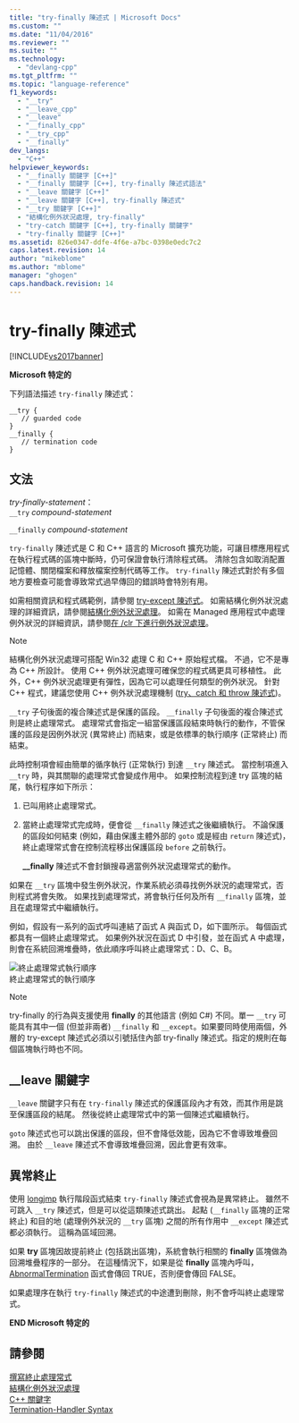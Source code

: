 ```yaml
---
title: "try-finally 陳述式 | Microsoft Docs"
ms.custom: ""
ms.date: "11/04/2016"
ms.reviewer: ""
ms.suite: ""
ms.technology: 
  - "devlang-cpp"
ms.tgt_pltfrm: ""
ms.topic: "language-reference"
f1_keywords: 
  - "__try"
  - "__leave_cpp"
  - "__leave"
  - "__finally_cpp"
  - "__try_cpp"
  - "__finally"
dev_langs: 
  - "C++"
helpviewer_keywords: 
  - "__finally 關鍵字 [C++]"
  - "__finally 關鍵字 [C++], try-finally 陳述式語法"
  - "__leave 關鍵字 [C++]"
  - "__leave 關鍵字 [C++], try-finally 陳述式"
  - "__try 關鍵字 [C++]"
  - "結構化例外狀況處理, try-finally"
  - "try-catch 關鍵字 [C++], try-finally 關鍵字"
  - "try-finally 關鍵字 [C++]"
ms.assetid: 826e0347-ddfe-4f6e-a7bc-0398e0edc7c2
caps.latest.revision: 14
author: "mikeblome"
ms.author: "mblome"
manager: "ghogen"
caps.handback.revision: 14
---
```

# try-finally 陳述式
[!INCLUDE[vs2017banner](../assembler/inline/includes/vs2017banner.md)]

**Microsoft 特定的**  
  
 下列語法描述 `try-finally` 陳述式：  
  
```  
__try {  
   // guarded code  
}  
__finally {  
   // termination code  
}  
```  
  
## 文法  
 *try\-finally\-statement*：  
 `__try` *compound\-statement*  
  
 `__finally` *compound\-statement*  
  
 `try-finally` 陳述式是 C 和 C\+\+ 語言的 Microsoft 擴充功能，可讓目標應用程式在執行程式碼的區塊中斷時，仍可保證會執行清除程式碼。  清除包含如取消配置記憶體、關閉檔案和釋放檔案控制代碼等工作。  `try-finally` 陳述式對於有多個地方要檢查可能會導致常式過早傳回的錯誤時會特別有用。  
  
 如需相關資訊和程式碼範例，請參閱 [try\-except 陳述式](../cpp/try-except-statement.md)。  如需結構化例外狀況處理的詳細資訊，請參閱[結構化例外狀況處理](../cpp/structured-exception-handling-c-cpp.md)。  如需在 Managed 應用程式中處理例外狀況的詳細資訊，請參閱[在 \/clr 下進行例外狀況處理](../windows/exception-handling-cpp-component-extensions.md)。  
  
> [!NOTE]
>  結構化例外狀況處理可搭配 Win32 處理 C 和 C\+\+ 原始程式檔。  不過，它不是專為 C\+\+ 所設計。  使用 C\+\+ 例外狀況處理可確保您的程式碼更具可移植性。  此外，C\+\+ 例外狀況處理更有彈性，因為它可以處理任何類型的例外狀況。  針對 C\+\+ 程式，建議您使用 C\+\+ 例外狀況處理機制 \([try、catch 和 throw 陳述式](../cpp/try-throw-and-catch-statements-cpp.md)\)。  
  
 `__try` 子句後面的複合陳述式是保護的區段。  `__finally` 子句後面的複合陳述式則是終止處理常式。  處理常式會指定一組當保護區段結束時執行的動作，不管保護的區段是因例外狀況 \(異常終止\) 而結束，或是依標準的執行順序 \(正常終止\) 而結束。  
  
 此時控制項會經由簡單的循序執行 \(正常執行\) 到達 `__try` 陳述式。  當控制項進入 `__try` 時，與其關聯的處理常式會變成作用中。  如果控制流程到達 try 區塊的結尾，執行程序如下所示：  
  
1.  已叫用終止處理常式。  
  
2.  當終止處理常式完成時，便會從 `__finally` 陳述式之後繼續執行。  不論保護的區段如何結束 \(例如，藉由保護主體外部的 `goto` 或是經由 `return` 陳述式\)，終止處理常式會在控制流程移出保護區段 `before` 之前執行。  
  
     **\_\_finally** 陳述式不會封鎖搜尋適當例外狀況處理常式的動作。  
  
 如果在 `__try` 區塊中發生例外狀況，作業系統必須尋找例外狀況的處理常式，否則程式將會失敗。  如果找到處理常式，將會執行任何及所有 `__finally` 區塊，並且在處理常式中繼續執行。  
  
 例如，假設有一系列的函式呼叫連結了函式 A 與函式 D，如下圖所示。  每個函式都具有一個終止處理常式。  如果例外狀況在函式 D 中引發，並在函式 A 中處理，則會在系統回溯堆疊時，依此順序呼叫終止處理常式：D、C、B。  
  
 ![終止處理常式執行順序](../cpp/media/vc38cx1.png "vc38CX1")  
終止處理常式的執行順序  
  
> [!NOTE]
>  try\-finally 的行為與支援使用 **finally** 的其他語言 \(例如 C\#\) 不同。單一 `__try` 可能具有其中一個 \(但並非兩者\) `__finally` 和 `__except`。如果要同時使用兩個，外層的 try\-except 陳述式必須以引號括住內部 try\-finally 陳述式。指定的規則在每個區塊執行時也不同。  
  
## \_\_leave 關鍵字  
 `__leave` 關鍵字只有在 `try-finally` 陳述式的保護區段內才有效，而其作用是跳至保護區段的結尾。  然後從終止處理常式中的第一個陳述式繼續執行。  
  
 `goto` 陳述式也可以跳出保護的區段，但不會降低效能，因為它不會導致堆疊回溯。  由於 `__leave` 陳述式不會導致堆疊回溯，因此會更有效率。  
  
## 異常終止  
 使用 [longjmp](../c-runtime-library/reference/longjmp.md) 執行階段函式結束 `try-finally` 陳述式會視為是異常終止。  雖然不可跳入 `__try` 陳述式，但是可以從這類陳述式跳出。  起點 \(`__finally` 區塊的正常終止\) 和目的地 \(處理例外狀況的 `__try` 區塊\) 之間的所有作用中 `__except` 陳述式都必須執行。  這稱為區域回溯。  
  
 如果 **try** 區塊因故提前終止 \(包括跳出區塊\)，系統會執行相關的 **finally** 區塊做為回溯堆疊程序的一部分。  在這種情況下，如果是從 **finally** 區塊內呼叫，[AbnormalTermination](http://msdn.microsoft.com/library/windows/desktop/ms679265) 函式會傳回 TRUE，否則便會傳回 FALSE。  
  
 如果處理序在執行 `try-finally` 陳述式的中途遭到刪除，則不會呼叫終止處理常式。  
  
 **END Microsoft 特定的**  
  
## 請參閱  
 [撰寫終止處理常式](../cpp/writing-a-termination-handler.md)   
 [結構化例外狀況處理](../cpp/structured-exception-handling-c-cpp.md)   
 [C\+\+ 關鍵字](../cpp/keywords-cpp.md)   
 [Termination\-Handler Syntax](http://msdn.microsoft.com/library/windows/desktop/ms681393)